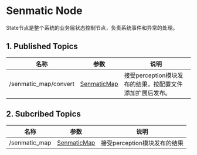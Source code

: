 # Senmatic Node

State节点是整个系统的业务层状态控制节点，负责系统事件和异常的处理。

## 1. Published Topics

| 名称 | 参数 | 说明 |
| --- | --- | --- |
| /senmatic_map/convert | [SenmaticMap](http://192.168.50.191:85/abby/source/abby_msg/-/blob/master/msg/perception/SenmaticMap.h) | 接受perception模块发布的结果，按配置文件添加扩展后发布。 |

## 2. Subcribed Topics

| 名称 | 参数 | 说明 |
| --- | --- | --- |
| /senmatic_map | [SenmaticMap](http://192.168.50.191:85/abby/source/abby_msg/-/blob/master/msg/perception/SenmaticMap.h) | 接受perception模块发布的结果 |